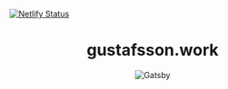 [![Netlify Status](https://api.netlify.com/api/v1/badges/9a3958c5-1945-4d85-add1-41c5ecf370a6/deploy-status)](https://app.netlify.com/sites/cocky-mclean-8c87a8/deploys)

<h1 align="center">
  gustafsson.work
</h1>

<p align="center">
<img align="center" alt="Gatsby" src="https://media.giphy.com/media/CL3XvCSPnAVYA/giphy.gif"  />
</p>
